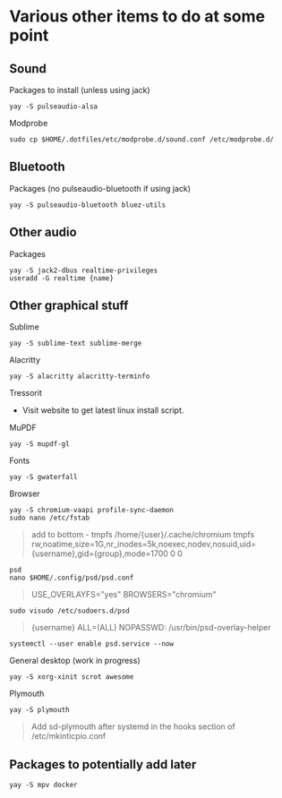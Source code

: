 # Various other items to do at some point

## Sound

Packages to install (unless using jack)
```
yay -S pulseaudio-alsa
```

Modprobe
```
sudo cp $HOME/.dotfiles/etc/modprobe.d/sound.conf /etc/modprobe.d/
```

## Bluetooth

Packages (no pulseaudio-bluetooth if using jack)
```
yay -S pulseaudio-bluetooth bluez-utils
```

## Other audio

Packages
```
yay -S jack2-dbus realtime-privileges
useradd -G realtime {name}
```

## Other graphical stuff

Sublime
```
yay -S sublime-text sublime-merge
```

Alacritty
```
yay -S alacritty alacritty-terminfo
```

Tressorit
- Visit website to get latest linux install script.

MuPDF
```
yay -S mupdf-gl
```

Fonts
```
yay -S gwaterfall
```

Browser
```
yay -S chromium-vaapi profile-sync-daemon
sudo nano /etc/fstab
```
> add to bottom - tmpfs /home/{user}/.cache/chromium tmpfs rw,noatime,size=1G,nr_inodes=5k,noexec,nodev,nosuid,uid={username},gid={group},mode=1700 0 0

```
psd
nano $HOME/.config/psd/psd.conf
```
> USE_OVERLAYFS="yes"
> BROWSERS="chromium"

```
sudo visudo /etc/sudoers.d/psd
```
> {username} ALL=(ALL) NOPASSWD: /usr/bin/psd-overlay-helper

```
systemctl --user enable psd.service --now
```

General desktop (work in progress)
```
yay -S xorg-xinit scrot awesome
```

Plymouth
```
yay -S plymouth
```
> Add sd-plymouth after systemd in the hooks section of /etc/mkinticpio.conf

## Packages to potentially add later

```
yay -S mpv docker
```
